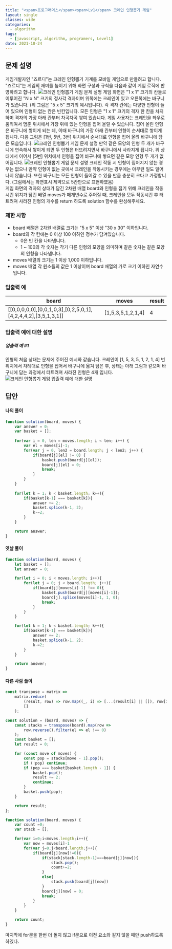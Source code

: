 ```yaml
---
title: "<span>프로그래머스</span><span>Lv1</span> 크레인 인형뽑기 게임"
layout: single
classes: wide
categories:
  - algorithm
tags:
  - [javascript, algorithm, programers, Level1]
date: 2021-10-24
---
```


## 문제 설명
게임개발자인 "죠르디"는 크레인 인형뽑기 기계를 모바일 게임으로 만들려고 합니다.
"죠르디"는 게임의 재미를 높이기 위해 화면 구성과 규칙을 다음과 같이 게임 로직에 반영하려고 합니다.
<img src="/assets/images/2021-10-24-post-img1.png" title="크레인 인형뽑기 게임 문제 설명" alt="크레인 인형뽑기 게임 문제 설명"/>
게임 화면은 "1 x 1" 크기의 칸들로 이루어진 "N x N" 크기의 정사각 격자이며 위쪽에는 크레인이 있고 오른쪽에는 바구니가 있습니다. (위 그림은 "5 x 5" 크기의 예시입니다). 각 격자 칸에는 다양한 인형이 들어 있으며 인형이 없는 칸은 빈칸입니다. 모든 인형은 "1 x 1" 크기의 격자 한 칸을 차지하며 격자의 가장 아래 칸부터 차곡차곡 쌓여 있습니다. 게임 사용자는 크레인을 좌우로 움직여서 멈춘 위치에서 가장 위에 있는 인형을 집어 올릴 수 있습니다. 집어 올린 인형은 바구니에 쌓이게 되는 데, 이때 바구니의 가장 아래 칸부터 인형이 순서대로 쌓이게 됩니다. 다음 그림은 [1번, 5번, 3번] 위치에서 순서대로 인형을 집어 올려 바구니에 담은 모습입니다.
<img src="/assets/images/2021-10-24-post-img2.png" title="크레인 인형뽑기 게임 문제 설명" alt="크레인 인형뽑기 게임 문제 설명"/>
만약 같은 모양의 인형 두 개가 바구니에 연속해서 쌓이게 되면 두 인형은 터뜨려지면서 바구니에서 사라지게 됩니다. 위 상태에서 이어서 [5번] 위치에서 인형을 집어 바구니에 쌓으면 같은 모양 인형 두 개가 없어집니다.
<img src="/assets/images/2021-10-24-post-img3.gif" title="크레인 인형뽑기 게임 문제 설명" alt="크레인 인형뽑기 게임 문제 설명"/>
크레인 작동 시 인형이 집어지지 않는 경우는 없으나 만약 인형이 없는 곳에서 크레인을 작동시키는 경우에는 아무런 일도 일어나지 않습니다. 또한 바구니는 모든 인형이 들어갈 수 있을 만큼 충분히 크다고 가정합니다. (그림에서는 화면표시 제약으로 5칸만으로 표현하였음)  
게임 화면의 격자의 상태가 담긴 2차원 배열 board와 인형을 집기 위해 크레인을 작동시킨 위치가 담긴 배열 moves가 매개변수로 주어질 때, 크레인을 모두 작동시킨 후 터트려져 사라진 인형의 개수를 return 하도록 solution 함수를 완성해주세요.

### 제한 사항
* board 배열은 2차원 배열로 크기는 "5 x 5" 이상 "30 x 30" 이하입니다.
* board의 각 칸에는 0 이상 100 이하인 정수가 담겨있습니다.
    * 0은 빈 칸을 나타냅니다.
    * 1 ~ 100의 각 숫자는 각기 다른 인형의 모양을 의미하며 같은 숫자는 같은 모양의 인형을 나타냅니다.
* moves 배열의 크기는 1 이상 1,000 이하입니다.
* moves 배열 각 원소들의 값은 1 이상이며 board 배열의 가로 크기 이하인 자연수입니다.

### 입출력 예

|board|moves|result|
|-|-|-|
|[[0,0,0,0,0],[0,0,1,0,3],[0,2,5,0,1],[4,2,4,4,2],[3,5,1,3,1]]|[1,5,3,5,1,2,1,4]|4|

### 입출력 예에 대한 설명
##### 입출력 예 #1  
인형의 처음 상태는 문제에 주어진 예시와 같습니다. 크레인이 [1, 5, 3, 5, 1, 2, 1, 4] 번 위치에서 차례대로 인형을 집어서 바구니에 옮겨 담은 후, 상태는 아래 그림과 같으며 바구니에 담는 과정에서 터트려져 사라진 인형은 4개 입니다.
<img src="/assets/images/2021-10-24-post-img4.jpg" title="크레인 인형뽑기 게임 입출력 예에 대한 설명" alt="크레인 인형뽑기 게임 입출력 예에 대한 설명"/>

## 답안
#### 나의 풀이
```javascript
function solution(board, moves) {
    var answer = 0;
    var basket = [];
    
    for(var i = 0, len = moves.length; i < len; i++) {
        var el = moves[i]-1;
        for(var j = 0, len2 = board.length; j < len2; j++) {
            if(board[j][el] != 0) {
                basket.push(board[j][el]);
                board[j][el] = 0;
                break;
            }
        }
    }
    
    for(let k = 1; k < basket.length; k++){
        if(basket[k-1] === basket[k]){
            answer += 2;
            basket.splice(k-1, 2);
            k-=2;
        }
    }

    return answer;
}
```

#### 옛날 풀이
```javascript
function solution(board, moves) {
    let basket = [];
    let answer = 0;

    for(let i = 0; i < moves.length; i++){
        for(let j = 0; j < board.length; j++){
            if(board[j][moves[i]-1] !== 0){
                basket.push(board[j][moves[i]-1]);
                board[j].splice(moves[i]-1, 1, 0);
                break;
            }
        }
    }

    for(let k = 1; k < basket.length; k++){
        if(basket[k-1] === basket[k]){
            answer += 2;
            basket.splice(k-1, 2);
            k-=2;
        }
    }

    return answer;
}
```

#### 다른 사람 풀이
```javascript
const transpose = matrix =>
    matrix.reduce(
        (result, row) => row.map((_, i) => [...(result[i] || []), row[i]]),
        []
    );

const solution = (board, moves) => {
    const stacks = transpose(board).map(row =>
        row.reverse().filter(el => el !== 0)
    );
    const basket = [];
    let result = 0;

    for (const move of moves) {
        const pop = stacks[move - 1].pop();
        if (!pop) continue;
        if (pop === basket[basket.length - 1]) {
            basket.pop();
            result += 2;
            continue;
        }
        basket.push(pop);
    }

    return result;
};
```

```javascript
function solution(board, moves) {
    var count =0;
    var stack = [];

    for(var i=0;i<moves.length;i++){
        var now = moves[i]-1
        for(var j=0;j<board.length;j++){
            if(board[j][now]!=0){
                if(stack[stack.length-1]===board[j][now]){
                    stack.pop();
                    count+=2;
                }
                else{
                    stack.push(board[j][now])
                }
                board[j][now] = 0;
                break;
            }
        }
    }

    return count;
}
```
마지막에 for문을 한번 더 돌지 않고 if문으로 이전 요소와 같지 않을 때만 push하도록 하였다.
